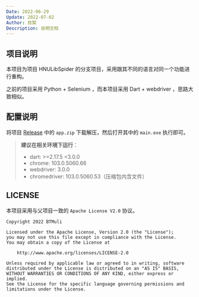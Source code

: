 ```yaml
---
Date: 2022-06-29
Update: 2022-07-02
Author: 目棃
Description: 说明文档
---
```


## 项目说明

本项目为项目 HNULibSpider 的分支项目，采用跟其不同的语言对同一个功能进行重构。

之前的项目采用 Python + Selenium ，而本项目采用 Dart + webdriver ，思路大致相似。

## 配置说明

将项目 [Release](https://github.com/BTMuli/HNULibSpider/releases) 中的 `app.zip` 下载解压，然后打开其中的 `main.exe` 执行即可。

> **建议在相关环境下运行**：
>
> + dart: >=2.17.5 <3.0.0
> + chrome: 103.0.5060.66
> + webdriver: 3.0.0
> + chromedriver: 103.0.5060.53（压缩包内含文件）

## LICENSE

本项目采用与父项目一致的 `Apache License V2.0` 协议。

```text
Copyright 2022 BTMuli

Licensed under the Apache License, Version 2.0 (the "License");
you may not use this file except in compliance with the License.
You may obtain a copy of the License at

    http://www.apache.org/licenses/LICENSE-2.0

Unless required by applicable law or agreed to in writing, software
distributed under the License is distributed on an "AS IS" BASIS,
WITHOUT WARRANTIES OR CONDITIONS OF ANY KIND, either express or implied.
See the License for the specific language governing permissions and
limitations under the License.
```